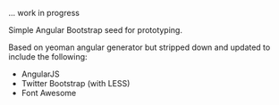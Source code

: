 ... work in progress

Simple Angular Bootstrap seed for prototyping.

Based on yeoman angular generator
but stripped down and updated to include the following:

- AngularJS
- Twitter Bootstrap (with LESS)
- Font Awesome
